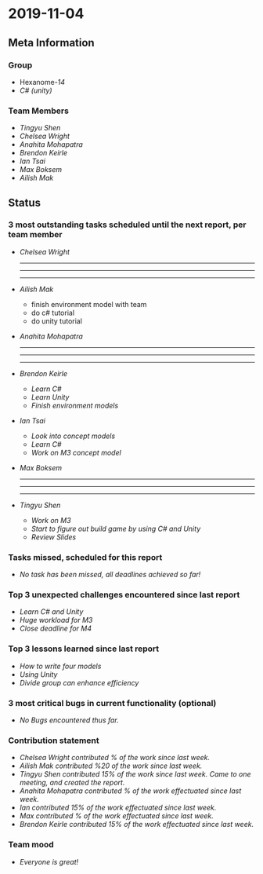 # 2019-11-04

## Meta Information

### Group

 * Hexanome-*14*
 * *C# (unity)*

### Team Members

 * *Tingyu Shen*
 * *Chelsea Wright*
 * *Anahita Mohapatra*
 * *Brendon Keirle*
 * *Ian Tsai*
 * *Max Boksem*
 * *Ailish Mak*

## Status

### 3 most outstanding tasks scheduled until the next report, per team member

 * *Chelsea Wright*
   * **
   * **
   * **
   
   
 * *Ailish Mak*
   * finish environment model with team
   * do c# tutorial
   * do unity tutorial
 
 
 * *Anahita Mohapatra*
   * **
   * **
   * **
 
 * *Brendon Keirle*
   * *Learn C#*
   * *Learn Unity*
   * *Finish environment models*
 
 
 * *Ian Tsai*
   * *Look into concept models*
   * *Learn C#*
   * *Work on M3 concept model*


 * *Max Boksem*
   * **
   * **
   * **
 
 
 * *Tingyu Shen*
   * *Work on M3*
   * *Start to figure out build game by using C# and Unity*
   * *Review Slides*



### Tasks missed, scheduled for this report

 * *No task has been missed, all deadlines achieved so far!*

### Top 3 unexpected challenges encountered since last report

 * *Learn C# and Unity*
 * *Huge workload for M3*
 * *Close deadline for M4*
 

### Top 3 lessons learned since last report

   * *How to write four models*
   * *Using Unity*
   * *Divide group can enhance efficiency*

### 3 most critical bugs in current functionality (optional)

 * *No Bugs encountered thus far.*

### Contribution statement

 * *Chelsea Wright contributed % of the work since last week.*
 * *Ailish Mak contributed %20 of the work since last week.*
 * *Tingyu Shen contributed 15% of the work since last week. Came to one meeting, and created the report.*
 * *Anahita Mohapatra contributed % of the work effectuated since last week.*
 * *Ian contributed 15% of the work effectuated since last week.*
 * *Max contributed % of the work effectuated since last week.*
 * *Brendon Keirle contributed 15% of the work effectuated since last week.*

### Team mood

 * *Everyone is great!*
